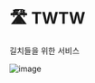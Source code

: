 # 🛣️ TWTW
길치들을 위한 서비스

![image](https://github.com/HongDam-org/TWTW/assets/89020004/c8daa2cc-2a9d-4b11-a90f-6db2fa1dc993)
